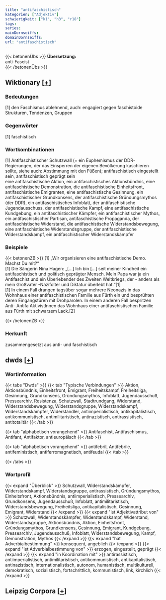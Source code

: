 ```yaml
---
title: "antifaschistisch"
kategorien: ["Adjektiv"]
schwierigkeit: ["k1", "h3", "r18"]
tags:
series:
mainDornseiffs:
domainDornseiffs:
url: "antifaschistisch"
---
```


{{< betonenÜbs >}}
**Übersetzung:**  
anti-Fascist  
{{< /betonenÜbs >}}

## Wiktionary [[+](https://de.wiktionary.org/wiki/antifaschistisch)]

### Bedeutungen
[1] den Faschismus ablehnend, auch: engagiert gegen faschistoide Strukturen, Tendenzen, Gruppen  

### Gegenwörter
[1] faschistisch  

### Wortkombinationen
[1] Antifaschistischer Schutzwall (= ein Euphemismus der DDR-Regierungen, der das Einsperren der eigenen Bevölkerung kaschieren sollte, siehe auch: Abstimmung mit den Füßen); antifaschistisch eingestellt sein, antifaschistisch geprägt sein  
eine antifaschistische Aktion, ein antifaschistisches Aktionsbündnis, eine antifaschistische Demonstration, die antifaschistische Einheitsfront, antifaschistische Emigranten, eine antifaschistische Gesinnung, ein antifaschistischer Grundkonsens, der antifaschistische Gründungsmythos (der DDR), ein antifaschistisches Infoblatt, der antifaschistische Jugendausschuss, der antifaschistische Kampf, eine antifaschistische Kundgebung, ein antifaschistischer Kämpfer, ein antifaschistischer Mythos, ein antifaschistischer Partisan, antifaschistische Propaganda, der antifaschistische Widerstand, die antifaschistische Widerstandsbewegung, eine antifaschistische Widerstandsgruppe, der antifaschistische Widerstandskampf, ein antifaschistischer Widerstandskämpfer  

### Beispiele
{{< betonenZB >}}
[1] „Wir organisieren eine antifaschistische Demo. Machst Du mit?“  
[1] Die Sängerin Nina Hagen: „[…] Ich bin […] seit meiner Kindheit ein antifaschistisch und politisch geprägter Mensch. Mein Papa war ja ein Antifaschist und ein Überlebender des Zweiten Weltkriegs, der - anders als mein Großvater -Nazifolter und Diktatur überlebt hat.“[1]  
[1] In einem Fall drangen tagsüber sogar mehrere Neonazis in das Wohnhaus einer antifaschistischen Familie aus Fürth ein und besprühten deren Eingangstüren mit Drohparolen. In einem anderen Fall bespritzen Anti- Antifa AktivistInnen das Wohnhaus einer antifaschistischen Familie aus Fürth mit schwarzem Lack.[2]  

{{< /betonenZB >}}
### Herkunft
zusammengesetzt aus anti- und faschistisch  



## dwds [[+](https://www.dwds.de/wb/antifaschistisch)]

### Wortinformation
{{< tabs "Dwds" >}}
{{< tab "Typische Verbindungen" >}}
Aktion, Aktionsbündnis, Einheitsfront, Emigrant, Freiheitskampf, Freiheitsliga, Gesinnung, Grundkonsens, Gründungsmythos, Infoblatt, Jugendausschuß, Pressearchiv, Resistenza, Schutzwall, Stadtrundgang, Widerstand, Widerstandsbewegung, Widerstandsgruppe, Widerstandskampf, Widerstandskämpfer, Widerständler, antiimperialistisch, antikapitalistisch, antikommunistisch, antimilitaristisch, antinazistisch, antirassistisch, antitotalitär
{{< /tab >}}

{{< tab "alphabetisch vorangehend" >}}
Antifaschist, Antifaschismus, Antifant, Antifaktor, antieuropäisch
{{< /tab >}}

{{< tab "alphabetisch vorangehend" >}}
antifebril, Antifebrile, antifeministisch, antiferromagnetisch, antifeudal
{{< /tab >}}

{{< /tabs >}}

### Wortprofil
{{< expand "Überblick" >}} Schutzwall, Widerstandskämpfer, Widerstandskampf, Widerstandsgruppe, antirassistisch, Gründungsmythos, Einheitsfront, Aktionsbündnis, antiimperialistisch, Pressearchiv, Grundkonsens, Jugendausschuß, Infoblatt, antimilitaristisch, Widerstandsbewegung, Freiheitsliga, antikapitalistisch, Gesinnung, Emigrant, Widerstand {{< /expand >}}
{{< expand "ist Adjektivattribut von" >}} Schutzwall, Widerstandskämpfer, Widerstandskampf, Widerstand, Widerstandsgruppe, Aktionsbündnis, Aktion, Einheitsfront, Gründungsmythos, Grundkonsens, Gesinnung, Emigrant, Kundgebung, Pressearchiv, Jugendausschuß, Infoblatt, Widerstandsbewegung, Kampf, Demonstration, Mythos {{< /expand >}}
{{< expand "hat Adverbialbestimmung" >}} konsequent, angeblich {{< /expand >}}
{{< expand "ist Adverbialbestimmung von" >}} erzogen, eingestellt, geprägt {{< /expand >}}
{{< expand "in Koordination mit" >}} antirassistisch, antiimperialistisch, antimilitaristisch, antikommunistisch, antikapitalistisch, antinazistisch, internationalistisch, autonom, humanistisch, multikulturell, demokratisch, sozialistisch, fortschrittlich, kommunistisch, link, kirchlich {{< /expand >}}

## Leipzig Corpora [[+](https://corpora.uni-leipzig.de/en/res?word=antifaschistisch&corpusId=deu_newscrawl-public_2018)]

